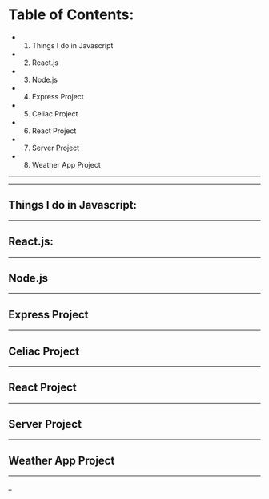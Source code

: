 
# Table of Contents:

* 1. Things I do in Javascript
* 2. React.js
* 3. Node.js
* 4. Express Project
* 5. Celiac Project
* 6. React Project
* 7. Server Project
* 8. Weather App Project
--------------------------------------




______________________________________
## Things I do in Javascript:















______________________________________
## React.js:




















______________________________________
## Node.js
















______________________________________
## Express Project
















______________________________________
## Celiac Project
















______________________________________
## React Project















______________________________________
## Server Project















______________________________________
## Weather App Project















______________________________________
_
